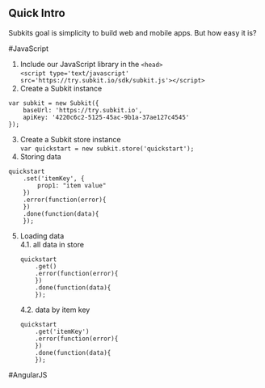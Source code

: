 Quick Intro
----
Subkits goal is simplicity to build web and mobile apps. But how easy it is?  

#JavaScript
1. Include our JavaScript library in the `<head>`  
`<script type='text/javascript' src='https://try.subkit.io/sdk/subkit.js'></script>`
2. Create a Subkit instance  
```
var subkit = new Subkit({
	baseUrl: 'https://try.subkit.io',
	apiKey: '4220c6c2-5125-45ac-9b1a-37ae127c4545'
});
```
3. Create a Subkit store instance  
`var quickstart = new subkit.store('quickstart');`
4. Storing data  
```
quickstart
	.set('itemKey', {
		prop1: "item value"
	})
	.error(function(error){
	})
	.done(function(data){
	});
```
5. Loading data  
	4.1. all data in store  
	```
	quickstart
		.get()
		.error(function(error){
		})
		.done(function(data){
		});
	```
	4.2. data by item key  
	```
	quickstart
		.get('itemKey')
		.error(function(error){
		})
		.done(function(data){
		});
	```


#AngularJS
